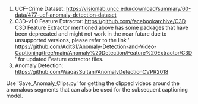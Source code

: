 1. UCF-Crime Dataset: https://visionlab.uncc.edu/download/summary/60-data/477-ucf-anomaly-detection-dataset
2. C3D-v1.0 Feature Extractor: https://github.com/facebookarchive/C3D
C3D Feature Extractor mentioned above has some packages that have been deprecated and might not work in the near future due to unsupported versions, please refer to the link ' https://github.com/Adit31/Anomaly-Detection-and-Video-Captioning/tree/main/Anomaly%20Detection/Feature%20Extractor/C3D ' for updated Feature extractor files.
3. Anomaly Detection: https://github.com/WaqasSultani/AnomalyDetectionCVPR2018

Use 'Save_Anomaly_Clips.py' for getting the clipped videos around the anomalous segments that can also be used for the subsequent captioning model.

